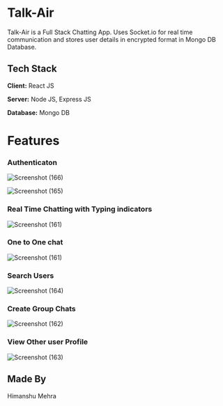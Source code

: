 
# Talk-Air

Talk-Air is a Full Stack Chatting App.
Uses Socket.io for real time communication and stores user details in encrypted format in Mongo DB Database.
## Tech Stack

**Client:** React JS

**Server:** Node JS, Express JS

**Database:** Mongo DB


# Features

### Authenticaton
![Screenshot (166)](https://github.com/Chandrajeetm/Chating-app/assets/94434424/4ccf4579-a2fb-4a0b-befb-90d0250fa1bd)

![Screenshot (165)](https://github.com/Chandrajeetm/Chating-app/assets/94434424/d25b522f-e42a-4756-96c3-c35010ab0b5f)


### Real Time Chatting with Typing indicators
![Screenshot (161)](https://github.com/Chandrajeetm/Chating-app/assets/94434424/12f0dd1f-63b5-4e13-b12b-6f11733ac274)


### One to One chat
![Screenshot (161)](https://github.com/Chandrajeetm/Chating-app/assets/94434424/39398d1a-70f4-4820-a7fa-b5527d94af97)


### Search Users
![Screenshot (164)](https://github.com/Chandrajeetm/Chating-app/assets/94434424/8074a64e-e9f8-4c0d-807c-5d6e8a8048dd)


### Create Group Chats
![Screenshot (162)](https://github.com/Chandrajeetm/Chating-app/assets/94434424/467bd7dd-c531-433f-b549-b38859b839c2)




### View Other user Profile
![Screenshot (163)](https://github.com/Chandrajeetm/Chating-app/assets/94434424/4b2d91e3-d101-4adf-a983-7d00f45aa9f2)


## Made By
Himanshu Mehra

  
